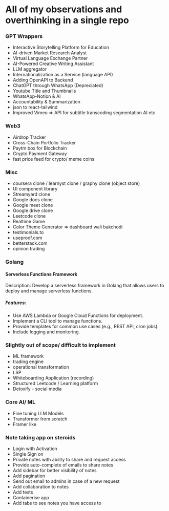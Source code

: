 # All of my observations and overthinking in a single repo

### GPT Wrappers
- Interactive Storytelling Platform for Education
- AI-driven Market Research Analyst
- Virtual Language Exchange Partner
- AI-Powered Creative Writing Assistant
- LLM aggregator
- Internationalization as a Service (language API)
- Adding OpenAPI to Backend
- ChatGPT through WhatsApp (Depreciated)
- Youtube Title and Thumbnails
- WhatsApp-Notion & AI 
- Accountability & Summarization
- json to react-tailwind
- Improved Vimeo => API for subtitle transcoding segmentation AI etc

### Web3
- Airdrop Tracker
- Cross-Chain Portfolio Tracker
- Paytm box for Blockchain
- Crypto Payment Gateway
- fast price feed for crypto/ meme coins

### Misc
- coursera clone / learnyst clone / graphy clone (object store)
- UI component library
- Streamyard clone
- Google docs clone
- Google meet clone
- Google drive clone
- Leetcode clone
- Realtime Game
- Color Theme Generator => dashboard wali bakchodi
- testimonials.to
- useproof.com
- betterstack.com
- opinion trading



### Golang
#### Serverless Functions Framework
Description:
Develop a serverless framework in Golang that allows users to deploy and manage serverless functions.
##### Features:
- Use AWS Lambda or Google Cloud Functions for deployment.
- Implement a CLI tool to manage functions.
- Provide templates for common use cases (e.g., REST API, cron jobs).
- Include logging and monitoring.

### Slightly out of scope/ difficult to implement
- ML framework
- trading engine
- operational transformation
- LSP
- Whiteboarding Application (recording)
- Structured Leetcode / Learning platform
- Detoxify - social media

### Core AI/ ML
- Fine tuning LLM Models
- Transformer from scratch
- Framer like

  
### Note taking app on steroids
- Login with Activation
- Single Sign on
- Private notes with ability to share and request access
- Provide auto-complete of emails to share notes
- Add sidebar for better visibility of notes
- Add pagination
- Send out email to admins in case of a new request
- Add collaboration to notes
- Add tests
- Containerise app
- Add tabs to see notes you have access to
